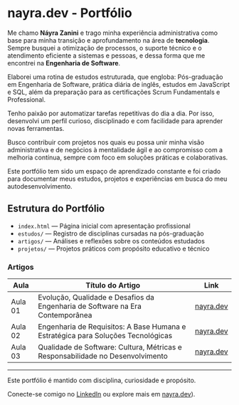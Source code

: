 # nayra.dev - Portfólio

<section class="max-w-4xl mx-auto mt-16 px-4 space-y-6 text-gray-300 leading-relaxed">
  <p>
      Me chamo <strong class="text-yellow-400">Náyra Zanini</strong> e trago minha experiência administrativa como base para minha transição e aprofundamento na área de <strong class="text-yellow-400">tecnologia</strong>. Sempre busquei a otimização de processos, o suporte técnico e o atendimento eficiente a sistemas e pessoas, e dessa forma que me encontrei na <strong class="text-yellow-400">Engenharia de Software</strong>.

Elaborei uma rotina de estudos estruturada, que engloba: Pós-graduação em Engenharia de Software, prática diária de inglês, estudos em JavaScript e SQL, além da preparação para as certificações Scrum Fundamentals e Professional.

Tenho paixão por automatizar tarefas repetitivas do dia a dia. Por isso, desenvolvi um perfil curioso, disciplinado e com facilidade para aprender novas ferramentas.

Busco contribuir com projetos nos quais eu possa unir minha visão administrativa e de negócios à mentalidade ágil e ao compromisso com a melhoria contínua, sempre com foco em soluções práticas e colaborativas.

Este portfólio tem sido um espaço de aprendizado constante e foi criado para documentar meus estudos, projetos e experiências em busca do meu autodesenvolvimento.
     
</section>


## Estrutura do Portfólio

- `index.html` — Página inicial com apresentação profissional  
- `estudos/` — Registro de disciplinas cursadas na pós-graduação  
- `artigos/` — Análises e reflexões sobre os conteúdos estudados  
- `projetos/` — Projetos práticos com propósito educativo e técnico  

### Artigos

| Aula       | Título do Artigo             | Link                                                                 |
|------------|------------------------------|----------------------------------------------------------------------|
| Aula 01    | Evolução, Qualidade e Desafios da Engenharia de Software na Era Contemporânea               | [nayra.dev](https://nayrazanini.github.io/nayra.dev-portfolio/artigos/aula01.html) |
| Aula 02    | Engenharia de Requisitos: A Base Humana e Estratégica para Soluções Tecnológicas               | [nayra.dev](https://nayrazanini.github.io/nayra.dev-portfolio/artigos/aula02.html)|
| Aula 03    | Qualidade de Software: Cultura, Métricas e Responsabilidade no Desenvolvimento               | [nayra.dev](https://nayrazanini.github.io/nayra.dev-portfolio/artigos/aula03.html)|

---

Este portfólio é mantido com disciplina, curiosidade e propósito.

Conecte-se comigo no [LinkedIn](https://www.linkedin.com/in/nayra-zanini) ou explore mais em [nayra.dev](https://nayrazanini.github.io/nayra.dev-portfolio/)).

